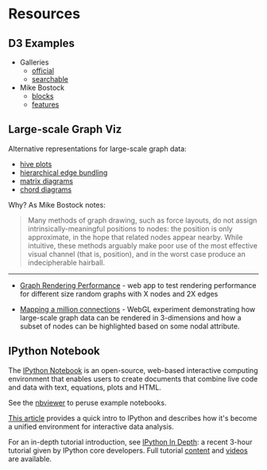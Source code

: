 # Resources


## D3 Examples

* Galleries
  * [official](https://github.com/mbostock/d3/wiki/Gallery)
  * [searchable](http://christopheviau.com/d3list/gallery.html)
* Mike Bostock
  * [blocks](http://bl.ocks.org/mbostock)
  * [features](http://bost.ocks.org/mike/)


## Large-scale Graph Viz

Alternative representations for large-scale graph data:

* [hive plots](http://bost.ocks.org/mike/hive/)
* [hierarchical edge bundling](http://mbostock.github.io/d3/talk/20111116/bundle.html)
* [matrix diagrams](http://bost.ocks.org/mike/miserables/)
* [chord diagrams](http://bost.ocks.org/mike/uberdata/)

Why? As Mike Bostock notes:

> Many methods of graph drawing, such as force layouts, do not assign
> intrinsically-meaningful positions to nodes: the position is only
> approximate, in the hope that related nodes appear nearby. While intuitive,
> these methods arguably make poor use of the most effective visual channel
> (that is, position), and in the worst case produce an indecipherable
> hairball.

---

* [Graph Rendering Performance](http://nad.webfactional.com/ntap/graphscale/) - web app to test rendering performance for different size random graphs with X nodes and 2X edges

* [Mapping a million connections](http://www.iwillreply.com/prototypes/unileverforcedirectedgraph/) - WebGL experiment demonstrating how large-scale graph data can be rendered in 3-dimensions and how a subset of nodes can be highlighted based on some nodal attribute.


## IPython Notebook

The [IPython Notebook](http://ipython.org/ipython-doc/stable/notebook/notebook.html) is an open-source, web-based interactive computing environment that enables users to create documents that combine live code and data with text, equations, plots and HTML.

See the [nbviewer](http://nbviewer.ipython.org/) to peruse example notebooks.

[This article](http://radar.oreilly.com/2014/01/ipython-a-unified-environment-for-interactive-data-analysis.html) provides a quick intro to IPython and describes how it's become a unified environment for interactive data analysis.

For an in-depth tutorial introduction, see [IPython In Depth](http://strataconf.com/strata2014/public/schedule/detail/31982): a recent 3-hour tutorial given by IPython core developers.  Full tutorial [content](https://github.com/ipython/ipython-in-depth) and [videos](http://www.safaribooksonline.com/library/view/strata-conference-santa/9781491900321/part04.html) are available.


